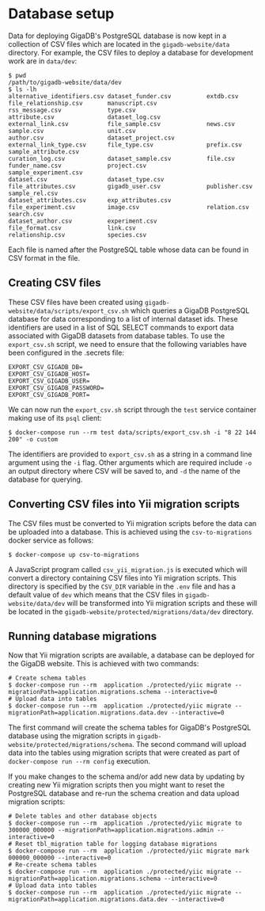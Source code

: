 # Database setup

Data for deploying GigaDB's PostgreSQL database is now kept in a collection of
CSV files which are located in the `gigadb-website/data` directory. For example,
the CSV files to deploy a database for development work are in `data/dev`:
```
$ pwd
/path/to/gigadb-website/data/dev
$ ls -lh
alternative_identifiers.csv dataset_funder.csv          extdb.csv                   file_relationship.csv       manuscript.csv              rss_message.csv             type.csv
attribute.csv               dataset_log.csv             external_link.csv           file_sample.csv             news.csv                    sample.csv                  unit.csv
author.csv                  dataset_project.csv         external_link_type.csv      file_type.csv               prefix.csv                  sample_attribute.csv
curation_log.csv            dataset_sample.csv          file.csv                    funder_name.csv             project.csv                 sample_experiment.csv
dataset.csv                 dataset_type.csv            file_attributes.csv         gigadb_user.csv             publisher.csv               sample_rel.csv
dataset_attributes.csv      exp_attributes.csv          file_experiment.csv         image.csv                   relation.csv                search.csv
dataset_author.csv          experiment.csv              file_format.csv             link.csv                    relationship.csv            species.csv
```

Each file is named after the PostgreSQL table whose data can be found in CSV
format in the file.

## Creating CSV files

These CSV files have been created using 
`gigadb-website/data/scripts/export_csv.sh` which queries a GigaDB PostgreSQL 
database for data corresponding to a list of internal dataset ids. These 
identifiers are used in a list of SQL SELECT commands to export data associated 
with GigaDB datasets from database tables. To use the `export_csv.sh` script, we
need to ensure that the following variables have been configured in the .secrets 
file:
```
EXPORT_CSV_GIGADB_DB=
EXPORT_CSV_GIGADB_HOST=
EXPORT_CSV_GIGADB_USER=
EXPORT_CSV_GIGADB_PASSWORD=
EXPORT_CSV_GIGADB_PORT=
```

We can now run the `export_csv.sh` script through the `test` service container 
making use of its `psql` client:
```
$ docker-compose run --rm test data/scripts/export_csv.sh -i "8 22 144 200" -o custom
```

The identifiers are provided to `export_csv.sh` as a string in a command line
argument using the `-i` flag. Other arguments which are required include `-o` 
an output directory where CSV will be saved to, and `-d` the name of the
database for querying. 

## Converting CSV files into Yii migration scripts

The CSV files must be converted to Yii migration scripts before the data can be
uploaded into a database. This is achieved using the `csv-to-migrations` docker
service as follows:
```
$ docker-compose up csv-to-migrations
```

A JavaScript program called `csv_yii_migration.js` is executed which will 
convert a directory containing CSV files into Yii migration scripts. This 
directory is specified by the `CSV_DIR` variable in the `.env` file and has a 
default value of `dev` which means that the CSV files in 
`gigadb-website/data/dev` will be transformed into Yii migration scripts and 
these will be located in the `gigadb-website/protected/migrations/data/dev`
directory.

## Running database migrations

Now that Yii migration scripts are available, a database can be deployed for the
GigaDB website. This is achieved with two commands:
```
# Create schema tables
$ docker-compose run --rm  application ./protected/yiic migrate --migrationPath=application.migrations.schema --interactive=0
# Upload data into tables
$ docker-compose run --rm  application ./protected/yiic migrate --migrationPath=application.migrations.data.dev --interactive=0
```

The first command will create the schema tables for GigaDB's PostgreSQL 
database using the migration scripts in `gigadb-website/protected/migrations/schema`.
The second command will upload data into the tables using migration scripts that
were created as part of `docker-compose run --rm config` execution.

If you make changes to the schema and/or add new data by updating by creating 
new Yii migration scripts then you might want to reset the PostgreSQL database 
and re-run the schema creation and data upload migration scripts:
```
# Delete tables and other database objects
$ docker-compose run --rm  application ./protected/yiic migrate to 300000_000000 --migrationPath=application.migrations.admin --interactive=0
# Reset tbl_migration table for logging database migrations
$ docker-compose run --rm  application ./protected/yiic migrate mark 000000_000000 --interactive=0
# Re-create schema tables
$ docker-compose run --rm  application ./protected/yiic migrate --migrationPath=application.migrations.schema --interactive=0
# Upload data into tables
$ docker-compose run --rm  application ./protected/yiic migrate --migrationPath=application.migrations.data.dev --interactive=0
```






